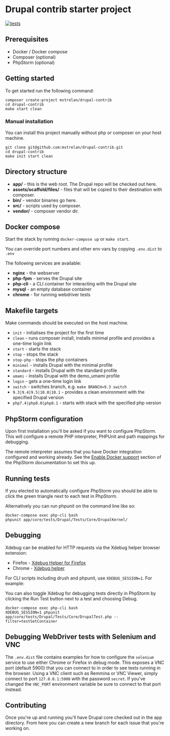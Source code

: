 # Drupal contrib starter project

[![tests](https://github.com/mstrelan/drupal-contrib/actions/workflows/tests.yml/badge.svg)](https://github.com/mstrelan/drupal-contrib/actions/workflows/tests.yml)

## Prerequisites

 * Docker / Docker compose
 * Composer (optional)
 * PhpStorm (optional)

## Getting started

To get started run the following command:

```
composer create-project mstrelan/drupal-contrib
cd drupal-contrib
make start clean
```

### Manual installation

You can install this project manually without php or composer on your host machine.

```
git clone git@github.com:mstrelan/drupal-contrib.git
cd drupal-contrib
make init start clean
```

## Directory structure

* **app/** - this is the web root. The Drupal repo will be checked out here.
* **assets/scaffold/files/** - files that will be copied to their destination with composer.
* **bin/** - vendor binaries go here.
* **src/** - scripts used by composer.
* **vendor/** - composer vendor dir.

## Docker compose

Start the stack by running `docker-compose up` or `make start`.

You can override port numbers and other env vars by copying `.env.dist` to `.env`

The following services are available:

* **nginx** - the webserver
* **php-fpm** - serves the Drupal site
* **php-cli** - a CLI container for interacting with the Drupal site
* **mysql** - an empty database container
* **chrome** - for running webdriver tests

## Makefile targets

Make commands should be executed on the host machine.

* `init` - initialises the project for the first time
* `clean` - runs composer install, installs minimal profile and provides a one-time login link
* `start` - starts the stack
* `stop` - stops the stack
* `stop-php` - stops the php containers
* `minimal` - installs Drupal with the minimal profile
* `standard` - installs Drupal with the standard profile
* `umami` - installs Drupal with the demo_umami profile
* `login` - gets a one-time login link
* `switch` - switches branch, e.g.  `make BRANCH=9.3 switch`
* `9.3|9.4|9.5|10.0|10.1` - provides a clean environment with the specified Drupal version
* `php7.4|php8.0|php8.1` - starts with stack with the specified php version

## PhpStorm configuration

Upon first installation you'll be asked if you want to configure PhpStorm. This will configure
a remote PHP interpreter, PHPUnit and path mappings for debugging.

The remote interpreter assumes that you have Docker integration configured and working already.
See the [Enable Docker support](https://www.jetbrains.com/help/phpstorm/docker.html#enable_docker)
section of the PhpStorm documentation to set this up.

## Running tests

If you elected to automatically configure PhpStorm you should be able to click the green triangle
next to each test in PhpStorm.

Alternatively you can run phpunit on the command line like so:

```
docker-compose exec php-cli bash
phpunit app/core/tests/Drupal/Tests/Core/DrupalKernel/
```

## Debugging

Xdebug can be enabled for HTTP requests via the Xdebug helper browser extension:

  * Firefox - [Xdebug Helper for Firefox](https://addons.mozilla.org/en-US/firefox/addon/xdebug-helper-for-firefox/)
  * Chrome - [Xdebug helper](https://chrome.google.com/webstore/detail/xdebug-helper/eadndfjplgieldjbigjakmdgkmoaaaoc)

For CLI scripts including drush and phpunit, use `XDEBUG_SESSION=1`. For example:

You can also toggle Xdebug for debugging tests directly in PhpStorm by clicking the Run Test
button next to a test and choosing Debug.

```
docker-compose exec php-cli bash
XDEBUG_SESSION=1 phpunit app/core/tests/Drupal/Tests/Core/DrupalTest.php --filter=testSetContainer
```

## Debugging WebDriver tests with Selenium and VNC

The `.env.dist` file contains examples for how to configure the `selenium` service to use either
Chrome or Firefox in debug mode. This exposes a VNC port (default 5900) that you can connect to
in order to see tests running in the browser. Using a VNC client such as Remmina or VNC Viewer,
simply connect to port `127.0.0.1:5900` with the password `secret`. If you've changed the `VNC_PORT`
environment variable be sure to connect to that port instead.

## Contributing

Once you're up and running you'll have Drupal core checked out in the app directory. From here you
can create a new branch for each issue that you're working on.
